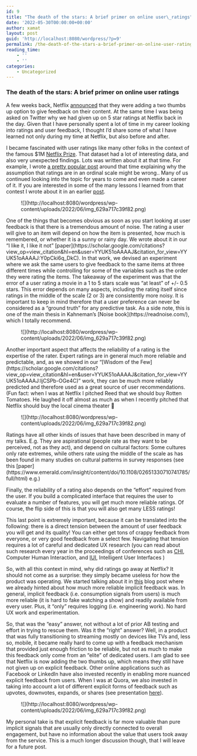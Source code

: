 ```yaml
---
id: 9
title: "The death of the stars: A brief primer on online user\_ratings"
date: '2022-05-30T00:00:00+00:00'
author: xamat
layout: post
guid: 'http://localhost:8080/wordpress/?p=9'
permalink: /the-death-of-the-stars-a-brief-primer-on-online-user-ratings-6740453f27ed/
reading_time:
    - ''
    - ''
categories:
    - Uncategorized
---
```


### The death of the stars: A brief primer on online user ratings

A few weeks back, Netflix [announced](https://about.netflix.com/en/news/two-thumbs-up-even-better-recommendations) that they were adding a two thumbs up option to give feedback on their content. At the same time I was being asked on Twitter why we had given up on 5 star ratings at Netflix back in the day. Given that I have personally spent a lot of time in my career looking into ratings and user feedback, I thought I’d share some of what I have learned not only during my time at Netflix, but also before and after.

I became fascinated with user ratings like many other folks in the context of the famous $1M [Netflix Prize](https://en.wikipedia.org/wiki/Netflix_Prize). That dataset had a lot of interesting data, and also very unexpected findings. Lots was written about it at that time. For example, I wrote [a pretty popular post](http://technocalifornia.blogspot.com/2011/04/recommender-systems-were-doing-it-all.html) around that time explaining why the assumption that ratings are in an ordinal scale might be wrong.. Many of us continued looking into the topic for years to come and even made a career of it. If you are interested in some of the many lessons I learned from that contest I wrote about it in an earlier [post](https://medium.com/p/403d360aaf2).

<figure>![](http://localhost:8080/wordpress/wp-content/uploads/2022/06/img_629a717c39f82.png)<figcaption></figcaption></figure>One of the things that becomes obvious as soon as you start looking at user feedback is that there is a tremendous amount of noise. The rating a user will give to an item will depend on how the item is presented, how much is remembered, or whether it is a sunny or rainy day. We wrote about it in our “I like it, I like it not” [paper](https://scholar.google.com/citations?view_op=view_citation&hl=en&user=YYUK51oAAAAJ&citation_for_view=YYUK51oAAAAJ:Y0pCki6q_DkC). In that work, we devised an experiment where we ask the same users to give feedback to the same items at three different times while controlling for some of the variables such as the order they were rating the items. The takeaway of the experiment was that the error of a user rating a movie in a 1 to 5 stars scale was “at least” of +/- 0.5 stars. This error depends on many aspects, including the rating itself since ratings in the middle of the scale (2 or 3) are consistently more noisy. It is important to keep in mind therefore that a user preference can never be considered as a “ground truth” for any predictive task. As a side note, this is one of the main thesis in Kahneman’s [Noise book](https://readnoise.com/), which I totally recommend.

<figure>![](http://localhost:8080/wordpress/wp-content/uploads/2022/06/img_629a717c39f82.png)<figcaption></figcaption></figure>Another important aspect that affects the reliability of a rating is the expertise of the rater. Expert ratings are in general much more reliable and predictable, and, as we showed in our “[Wisdom of the Few](https://scholar.google.com/citations?view_op=view_citation&hl=en&user=YYUK51oAAAAJ&citation_for_view=YYUK51oAAAAJ:IjCSPb-OGe4C)” work, they can be much more reliably predicted and therefore used as a great source of user recommendations. (Fun fact: when I was at Netflix I pitched Reed that we should buy Rotten Tomatoes. He laughed it off almost as much as when I recently pitched that Netflix should buy the local cinema theater 🙂

<figure>![](http://localhost:8080/wordpress/wp-content/uploads/2022/06/img_629a717c39f82.png)<figcaption></figcaption></figure>Ratings have all other kinds of issues that have been described in many of my talks. E.g. They are aspirational (people rate as they want to be perceived, not as they act), and depend on cultural factors: Some cultures only rate extremes, while others rate using the middle of the scale as has been found in many studies on cultural patterns in survey responses (see this [paper](https://www.emerald.com/insight/content/doi/10.1108/02651330710741785/full/html) e.g.)

Finally, the reliability of a rating also depends on the “effort” required from the user. If you build a complicated interface that requires the user to evaluate a number of features, you will get much more reliable ratings. Of course, the flip side of this is that you will also get many LESS ratings!

This last point is extremely important, because it can be translated into the following: there is a direct tension between the amount of user feedback you will get and its quality! You can either get tons of crappy feedback from everyone, or very good feedback from a select few. Navigating that tension requires a lot of careful and dedicated UX research (you can read about such research every year in the proceedings of conferences such as [CHI](https://chi2023.acm.org/), Computer Human Interaction, and [IUI](https://iui.acm.org/2023/), Intelligent User Interfaces )

So, with all this context in mind, why did ratings go away at Netflix? It should not come as a surprise: they simply became useless for how the product was operating. We started talking about it in [this](https://netflixtechblog.com/netflix-recommendations-beyond-the-5-stars-part-1-55838468f429?gi=133a9bbebcac) blog post where we already hinted about how much more reliable implicit feedback was. In general, implicit feedback (i.e. consumption signals from users) is much more reliable (it is hard to fake watching a show) and readily available from every user. Plus, it “only” requires logging (i.e. engineering work). No hard UX work and experimentation.

So, that was the “easy” answer, not without a lot of prior AB testing and effort in trying to rescue them. Was it the “right” answer? Well, in a product that was fully transitioning to streaming mostly on devices like TVs and, less so, mobile, it became really hard to come up with a feedback mechanism that provided just enough friction to be reliable, but not as much to make this feedback only come from an “elite” of dedicated users. I am glad to see that Netflix is now adding the two thumbs up, which means they still have not given up on explicit feedback. Other online applications such as Facebook or LinkedIn have also invested recently in enabling more nuanced explicit feedback from users. When I was at Quora, we also invested in taking into account a lot of different explicit forms of feedback such as upvotes, downvotes, expands, or shares (see presentation [here](https://www.slideshare.net/xamat/machine-learning-for-qa-sites-the-quora-example)).

<figure>![](http://localhost:8080/wordpress/wp-content/uploads/2022/06/img_629a717c39f82.png)<figcaption></figcaption></figure>My personal take is that explicit feedback is far more valuable than pure implicit signals that are usually only directly connected to overall engagement, but have no information about the value that users took away from the service. This is a much longer discussion though, that I will leave for a future post.